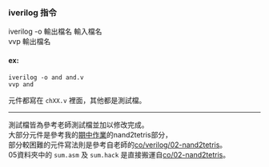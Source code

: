 ### iverilog 指令
iverilog -o 輸出檔名 輸入檔名  
vvp 輸出檔名
#### ex:
```
iverilog -o and and.v  
vvp and
```
元件都寫在 `chXX.v` 裡面，其他都是測試檔。

---

測試檔皆為參考老師測試檔並加以修改完成。  
大部分元件是參考我的[期中作業](https://github.com/dallas145/co111a)的nand2tetris部分，  
部分較困難的元件寫法則是參考自老師的[co/verilog/02-nand2tetris](https://gitlab.com/cccnqu111/co/-/tree/master/verilog/02-nand2tetris)。  
05資料夾中的 `sum.asm` 及 `sum.hack` 是直接搬運自[co/02-nand2tetris](https://gitlab.com/cccnqu111/co/-/tree/master/verilog/02-nand2tetris)。

